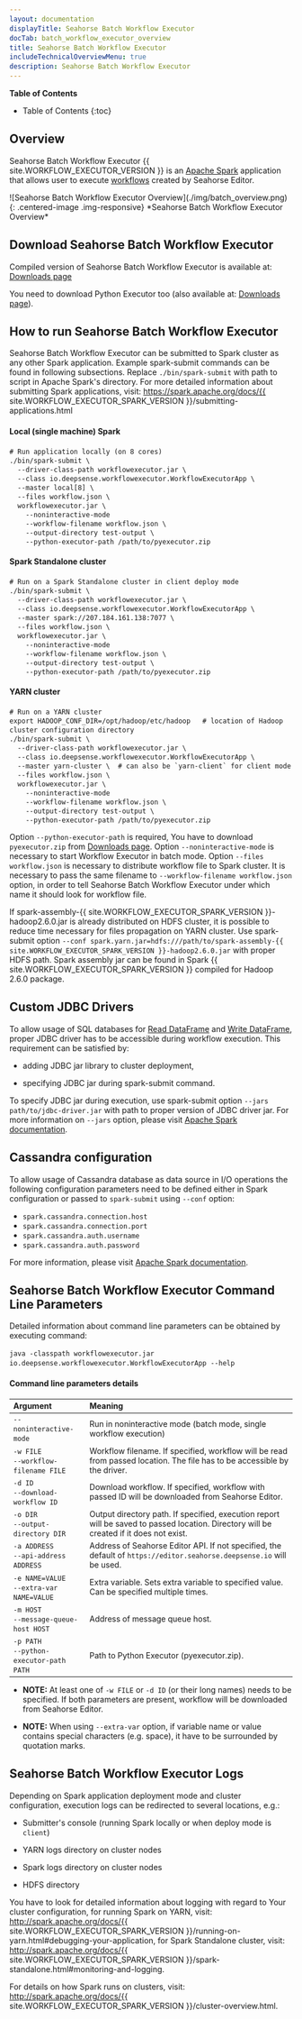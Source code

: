 ```yaml
---
layout: documentation
displayTitle: Seahorse Batch Workflow Executor
docTab: batch_workflow_executor_overview
title: Seahorse Batch Workflow Executor
includeTechnicalOverviewMenu: true
description: Seahorse Batch Workflow Executor
---
```


**Table of Contents**

* Table of Contents
{:toc}

## Overview

Seahorse Batch Workflow Executor {{ site.WORKFLOW_EXECUTOR_VERSION }}
is an <a target="_blank" href="http://spark.apache.org">Apache Spark</a>
application that allows user to execute [workflows](workflowfile.html) created by Seahorse Editor.

<div class="centered-container" markdown="1">
  ![Seahorse Batch Workflow Executor Overview](./img/batch_overview.png){: .centered-image .img-responsive}
  *Seahorse Batch Workflow Executor Overview*
</div>



## Download Seahorse Batch Workflow Executor

Compiled version of Seahorse Batch Workflow Executor is available at:
[Downloads page](/downloads.html)

You need to download Python Executor too (also available at: [Downloads page](/downloads.html)).



## How to run Seahorse Batch Workflow Executor

Seahorse Batch Workflow Executor can be submitted to Spark cluster as any other Spark application.
Example spark-submit commands can be found in following subsections.
Replace `./bin/spark-submit` with path to script in Apache Spark's directory.
For more detailed information about submitting Spark applications, visit:
<a target="_blank" href="https://spark.apache.org/docs/{{ site.WORKFLOW_EXECUTOR_SPARK_VERSION }}/submitting-applications.html">https://spark.apache.org/docs/{{ site.WORKFLOW_EXECUTOR_SPARK_VERSION }}/submitting-applications.html</a>

#### Local (single machine) Spark
    # Run application locally (on 8 cores)
    ./bin/spark-submit \
      --driver-class-path workflowexecutor.jar \
      --class io.deepsense.workflowexecutor.WorkflowExecutorApp \
      --master local[8] \
      --files workflow.json \
      workflowexecutor.jar \
        --noninteractive-mode
        --workflow-filename workflow.json \
        --output-directory test-output \
        --python-executor-path /path/to/pyexecutor.zip

#### Spark Standalone cluster
    # Run on a Spark Standalone cluster in client deploy mode
    ./bin/spark-submit \
      --driver-class-path workflowexecutor.jar \
      --class io.deepsense.workflowexecutor.WorkflowExecutorApp \
      --master spark://207.184.161.138:7077 \
      --files workflow.json \
      workflowexecutor.jar \
        --noninteractive-mode
        --workflow-filename workflow.json \
        --output-directory test-output \
        --python-executor-path /path/to/pyexecutor.zip

#### YARN cluster
    # Run on a YARN cluster
    export HADOOP_CONF_DIR=/opt/hadoop/etc/hadoop   # location of Hadoop cluster configuration directory
    ./bin/spark-submit \
      --driver-class-path workflowexecutor.jar \
      --class io.deepsense.workflowexecutor.WorkflowExecutorApp \
      --master yarn-cluster \  # can also be `yarn-client` for client mode
      --files workflow.json \
      workflowexecutor.jar \
        --noninteractive-mode
        --workflow-filename workflow.json \
        --output-directory test-output \
        --python-executor-path /path/to/pyexecutor.zip

Option ``--python-executor-path`` is required, You have to download <code>pyexecutor.zip</code> from
[Downloads page](/downloads.html).
Option ``--noninteractive-mode`` is necessary to start Workflow Executor in batch mode.
Option ``--files workflow.json`` is necessary to distribute workflow file to Spark cluster.
It is necessary to pass the same filename to ``--workflow-filename workflow.json`` option,
in order to tell Seahorse Batch Workflow Executor under which name it should look for workflow file.

If spark-assembly-{{ site.WORKFLOW_EXECUTOR_SPARK_VERSION }}-hadoop2.6.0.jar is already distributed
on HDFS cluster, it is possible to reduce time necessary for files propagation on YARN cluster.
Use spark-submit option
``--conf spark.yarn.jar=hdfs:///path/to/spark-assembly-{{ site.WORKFLOW_EXECUTOR_SPARK_VERSION }}-hadoop2.6.0.jar``
with proper HDFS path.
Spark assembly jar can be found in Spark {{ site.WORKFLOW_EXECUTOR_SPARK_VERSION }}
compiled for Hadoop 2.6.0 package.



## Custom JDBC Drivers

To allow usage of SQL databases for
[Read DataFrame](operations/read_dataframe.html)
and
[Write DataFrame](operations/write_dataframe.html),
proper JDBC driver has to be accessible during workflow execution.
This requirement can be satisfied by:

* adding JDBC jar library to cluster deployment,

* specifying JDBC jar during spark-submit command.

To specify JDBC jar during execution, use spark-submit option
``--jars path/to/jdbc-driver.jar``
with path to proper version of JDBC driver jar.
For more information on
``--jars`` option, please visit
<a target="_blank" href="http://spark.apache.org/docs/{{ site.WORKFLOW_EXECUTOR_SPARK_VERSION }}/submitting-applications.html#advanced-dependency-management">Apache Spark documentation</a>.


## Cassandra configuration

To allow usage of Cassandra database as data source in I/O operations the following configuration
parameters need to be defined either in Spark configuration or passed to ``spark-submit``
using ``--conf`` option:

* ``spark.cassandra.connection.host``
* ``spark.cassandra.connection.port``
* ``spark.cassandra.auth.username``
* ``spark.cassandra.auth.password``

For more information, please visit
<a target="_blank" href="http://spark.apache.org/docs/{{ site.WORKFLOW_EXECUTOR_SPARK_VERSION }}/submitting-applications.html#launching-applications-with-spark-submit">Apache Spark documentation</a>.


## Seahorse Batch Workflow Executor Command Line Parameters

Detailed information about command line parameters can be obtained by executing command:

``java -classpath workflowexecutor.jar io.deepsense.workflowexecutor.WorkflowExecutorApp --help``

#### Command line parameters details

| Argument                                                        | Meaning |
|:----------------------------------------------------------------|:--------|
| ``--noninteractive-mode``                                       | Run in noninteractive mode (batch mode, single workflow execution) |
| ``-w FILE``<BR/>``--workflow-filename FILE``                    | Workflow filename. If specified, workflow will be read from passed location. The file has to be accessible by the driver. |
| ``-d ID``<BR/>``--download-workflow ID``                        | Download workflow. If specified, workflow with passed ID will be downloaded from Seahorse Editor. |
| ``-o DIR``<BR/>``--output-directory DIR``                       | Output directory path. If specified, execution report will be saved to passed location. Directory will be created if it does not exist. |
| ``-a ADDRESS``<BR/>``--api-address ADDRESS``                    | Address of Seahorse Editor API. If not specified, the default of ``https://editor.seahorse.deepsense.io`` will be used.  |
| ``-e NAME=VALUE``<BR/>``--extra-var NAME=VALUE``                | Extra variable. Sets extra variable to specified value. Can be specified multiple times. |
| ``-m HOST``<BR/>``--message-queue-host HOST``                   | Address of message queue host. |
| ``-p PATH``<BR/>``--python-executor-path PATH``                 | Path to Python Executor (pyexecutor.zip). |

* **NOTE:** At least one of ``-w FILE`` or ``-d ID`` (or their long names) needs to be
specified. If both parameters are present, workflow will be downloaded from
Seahorse Editor.

* **NOTE:** When using ``--extra-var`` option,
if variable name or value contains special characters (e.g. space),
it have to be surrounded by quotation marks.


## Seahorse Batch Workflow Executor Logs

Depending on Spark application deployment mode and cluster configuration, execution logs can be
redirected to several locations, e.g.:

* Submitter's console (running Spark locally or when deploy mode is `client`)

* YARN logs directory on cluster nodes

* Spark logs directory on cluster nodes

* HDFS directory

You have to look for detailed information about logging with regard to Your cluster configuration,
for running Spark on YARN, visit:
<a target="_blank" href="http://spark.apache.org/docs/{{ site.WORKFLOW_EXECUTOR_SPARK_VERSION }}/running-on-yarn.html#debugging-your-application">http://spark.apache.org/docs/{{ site.WORKFLOW_EXECUTOR_SPARK_VERSION }}/running-on-yarn.html#debugging-your-application</a>,
for Spark Standalone cluster, visit:
<a target="_blank" href="http://spark.apache.org/docs/{{ site.WORKFLOW_EXECUTOR_SPARK_VERSION }}/spark-standalone.html#monitoring-and-logging">http://spark.apache.org/docs/{{ site.WORKFLOW_EXECUTOR_SPARK_VERSION }}/spark-standalone.html#monitoring-and-logging</a>.

For details on how Spark runs on clusters, visit:
<a target="_blank" href="http://spark.apache.org/docs/{{ site.WORKFLOW_EXECUTOR_SPARK_VERSION }}/cluster-overview.html">http://spark.apache.org/docs/{{ site.WORKFLOW_EXECUTOR_SPARK_VERSION }}/cluster-overview.html</a>.
